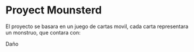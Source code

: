 # Proyect Mounsterd

El proyecto se basara en un juego de cartas movil, cada carta representara un monstruo, que contara con:

Daño
